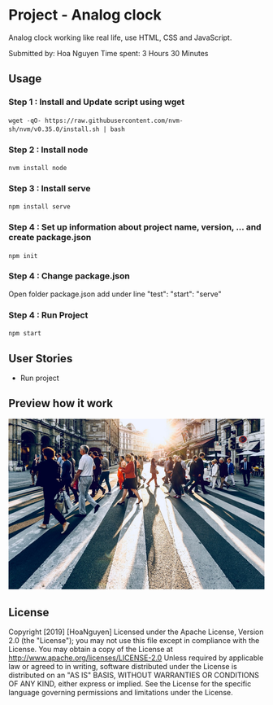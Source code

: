 # Project - Analog clock
Analog clock working like real life, use HTML, CSS and JavaScript.

Submitted by: Hoa Nguyen
Time spent: 3 Hours 30 Minutes

## Usage
### Step 1 : Install and Update script using wget
`wget -qO- https://raw.githubusercontent.com/nvm-sh/nvm/v0.35.0/install.sh | bash`


### Step 2 : Install node
`nvm install node`


### Step 3 : Install serve
`npm install serve`

### Step 4 : Set up information about project name, version, ... and create package.json
`npm init`

### Step 4 : Change package.json
Open folder package.json add under line "test":
"start": "serve"


### Step 4 : Run Project
`npm start` 


## User Stories

+ Run project

## Preview how it work

![Analog clock!](https://github.com/hoanguyen1203/Dribbble-1/blob/master/images/header.jpeg)


## License

Copyright [2019] [HoaNguyen]
Licensed under the Apache License, Version 2.0 (the "License");
you may not use this file except in compliance with the License.
You may obtain a copy of the License at
   http://www.apache.org/licenses/LICENSE-2.0
Unless required by applicable law or agreed to in writing, software
distributed under the License is distributed on an "AS IS" BASIS,
WITHOUT WARRANTIES OR CONDITIONS OF ANY KIND, either express or implied.
See the License for the specific language governing permissions and
limitations under the License.